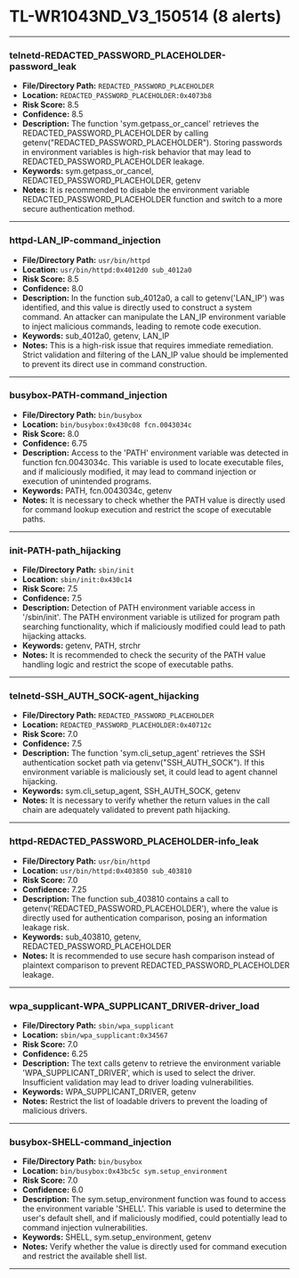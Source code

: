 # TL-WR1043ND_V3_150514 (8 alerts)

---

### telnetd-REDACTED_PASSWORD_PLACEHOLDER-password_leak

- **File/Directory Path:** `REDACTED_PASSWORD_PLACEHOLDER`
- **Location:** `REDACTED_PASSWORD_PLACEHOLDER:0x4073b8`
- **Risk Score:** 8.5
- **Confidence:** 8.5
- **Description:** The function 'sym.getpass_or_cancel' retrieves the REDACTED_PASSWORD_PLACEHOLDER by calling getenv("REDACTED_PASSWORD_PLACEHOLDER"). Storing passwords in environment variables is high-risk behavior that may lead to REDACTED_PASSWORD_PLACEHOLDER leakage.
- **Keywords:** sym.getpass_or_cancel, REDACTED_PASSWORD_PLACEHOLDER, getenv
- **Notes:** It is recommended to disable the environment variable REDACTED_PASSWORD_PLACEHOLDER function and switch to a more secure authentication method.

---
### httpd-LAN_IP-command_injection

- **File/Directory Path:** `usr/bin/httpd`
- **Location:** `usr/bin/httpd:0x4012d0 sub_4012a0`
- **Risk Score:** 8.5
- **Confidence:** 8.0
- **Description:** In the function sub_4012a0, a call to getenv('LAN_IP') was identified, and this value is directly used to construct a system command. An attacker can manipulate the LAN_IP environment variable to inject malicious commands, leading to remote code execution.
- **Keywords:** sub_4012a0, getenv, LAN_IP
- **Notes:** This is a high-risk issue that requires immediate remediation. Strict validation and filtering of the LAN_IP value should be implemented to prevent its direct use in command construction.

---
### busybox-PATH-command_injection

- **File/Directory Path:** `bin/busybox`
- **Location:** `bin/busybox:0x430c08 fcn.0043034c`
- **Risk Score:** 8.0
- **Confidence:** 6.75
- **Description:** Access to the 'PATH' environment variable was detected in function fcn.0043034c. This variable is used to locate executable files, and if maliciously modified, it may lead to command injection or execution of unintended programs.
- **Keywords:** PATH, fcn.0043034c, getenv
- **Notes:** It is necessary to check whether the PATH value is directly used for command lookup execution and restrict the scope of executable paths.

---
### init-PATH-path_hijacking

- **File/Directory Path:** `sbin/init`
- **Location:** `sbin/init:0x430c14`
- **Risk Score:** 7.5
- **Confidence:** 7.5
- **Description:** Detection of PATH environment variable access in '/sbin/init'. The PATH environment variable is utilized for program path searching functionality, which if maliciously modified could lead to path hijacking attacks.
- **Keywords:** getenv, PATH, strchr
- **Notes:** It is recommended to check the security of the PATH value handling logic and restrict the scope of executable paths.

---
### telnetd-SSH_AUTH_SOCK-agent_hijacking

- **File/Directory Path:** `REDACTED_PASSWORD_PLACEHOLDER`
- **Location:** `REDACTED_PASSWORD_PLACEHOLDER:0x40712c`
- **Risk Score:** 7.0
- **Confidence:** 7.5
- **Description:** The function 'sym.cli_setup_agent' retrieves the SSH authentication socket path via getenv("SSH_AUTH_SOCK"). If this environment variable is maliciously set, it could lead to agent channel hijacking.
- **Keywords:** sym.cli_setup_agent, SSH_AUTH_SOCK, getenv
- **Notes:** It is necessary to verify whether the return values in the call chain are adequately validated to prevent path hijacking.

---
### httpd-REDACTED_PASSWORD_PLACEHOLDER-info_leak

- **File/Directory Path:** `usr/bin/httpd`
- **Location:** `usr/bin/httpd:0x403850 sub_403810`
- **Risk Score:** 7.0
- **Confidence:** 7.25
- **Description:** The function sub_403810 contains a call to getenv('REDACTED_PASSWORD_PLACEHOLDER'), where the value is directly used for authentication comparison, posing an information leakage risk.
- **Keywords:** sub_403810, getenv, REDACTED_PASSWORD_PLACEHOLDER
- **Notes:** It is recommended to use secure hash comparison instead of plaintext comparison to prevent REDACTED_PASSWORD_PLACEHOLDER leakage.

---
### wpa_supplicant-WPA_SUPPLICANT_DRIVER-driver_load

- **File/Directory Path:** `sbin/wpa_supplicant`
- **Location:** `sbin/wpa_supplicant:0x34567`
- **Risk Score:** 7.0
- **Confidence:** 6.25
- **Description:** The text calls getenv to retrieve the environment variable 'WPA_SUPPLICANT_DRIVER', which is used to select the driver. Insufficient validation may lead to driver loading vulnerabilities.
- **Keywords:** WPA_SUPPLICANT_DRIVER, getenv
- **Notes:** Restrict the list of loadable drivers to prevent the loading of malicious drivers.

---
### busybox-SHELL-command_injection

- **File/Directory Path:** `bin/busybox`
- **Location:** `bin/busybox:0x43bc5c sym.setup_environment`
- **Risk Score:** 7.0
- **Confidence:** 6.0
- **Description:** The sym.setup_environment function was found to access the environment variable 'SHELL'. This variable is used to determine the user's default shell, and if maliciously modified, could potentially lead to command injection vulnerabilities.
- **Keywords:** SHELL, sym.setup_environment, getenv
- **Notes:** Verify whether the value is directly used for command execution and restrict the available shell list.

---
